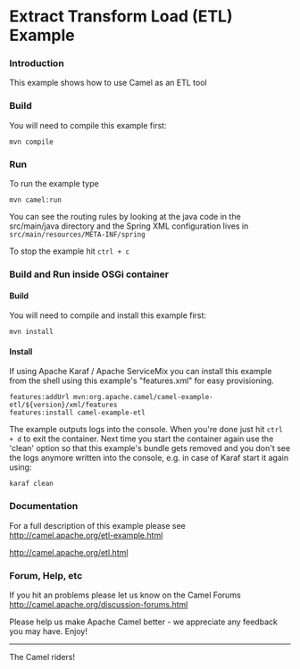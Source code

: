 # Extract Transform Load (ETL) Example

### Introduction

This example shows how to use Camel as an ETL tool

### Build

You will need to compile this example first:

	mvn compile

### Run

To run the example type

	mvn camel:run

You can see the routing rules by looking at the java code in the src/main/java
directory and the Spring XML configuration lives in
  `src/main/resources/META-INF/spring`

To stop the example hit `ctrl + c`

### Build and Run inside OSGi container


#### Build

You will need to compile and install this example first:

	mvn install

#### Install

If using Apache Karaf / Apache ServiceMix you can install this example
from the shell using this example's "features.xml" for easy provisioning.

	features:addUrl mvn:org.apache.camel/camel-example-etl/${version}/xml/features
	features:install camel-example-etl

The example outputs logs into the console. When you're done just hit `ctrl + d` to exit the container.
Next time you start the container again use the 'clean' option so that this example's bundle gets
removed and you don't see the logs anymore written into the console, e.g. in case of Karaf start it
again using:

	karaf clean

### Documentation

For a full description of this example please see
  <http://camel.apache.org/etl-example.html>

<http://camel.apache.org/etl.html>

### Forum, Help, etc

If you hit an problems please let us know on the Camel Forums <http://camel.apache.org/discussion-forums.html>

Please help us make Apache Camel better - we appreciate any feedback you may
have.  Enjoy!

------------------------
The Camel riders!
